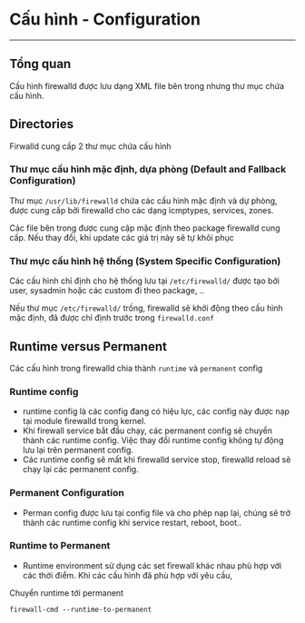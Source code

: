 # Cấu hình - Configuration
---
## Tổng quan
Cấu hình firewalld được lưu dạng XML file bên trong nhưng thư mục chứa cấu hình.

## Directories
Firwalld cung cấp 2 thư mục chứa cấu hình

### Thư mục cấu hình mặc định, dựa phòng (Default and Fallback Configuration)
Thư mục `/usr/lib/firewalld` chứa các cấu hình mặc định và dự phòng, được cung cấp bởi firewalld cho các dạng icmptypes, services, zones.

Các file bên trong được cung cập mặc định theo package firewalld cung cấp. Nếu thay đổi, khi update các giá trị này sẽ tự khôi phục

### Thư mực cấu hình hệ thống (System Specific Configuration)
Các cấu hình chỉ định cho hệ thống lưu tại `/etc/firewalld/` được tạo bởi user, sysadmin hoặc các custom đi theo package, ..

Nếu thư mục `/etc/firewalld/` trống, firewalld sẽ khởi động theo cấu hình mặc định, đã được chỉ định trước trong `firewalld.conf`

## Runtime versus Permanent
Các cấu hình trong firewalld chia thành `runtime` và `permanent` config
### Runtime config
- runtime config là các config đang có hiệu lực, các config này được nạp tại module firewalld trong kernel.
- Khi firewall service bắt đầu chạy, các permanent config sẽ chuyển thành các runtime config. Việc thay đổi runtime config không tự động lưu lại trên permanent config.
- Các runtime config sẽ mất khi firewalld service stop, firewalld reload sẽ chạy lại các permanent config.
### Permanent Configuration
- Perman config được lưu tại config file và cho phép nạp lại, chúng sẽ trở thành các runtime config khi service restart, reboot, boot..

### Runtime to Permanent
- Runtime environment sử dụng các set firewall khác nhau phù hợp với các thời điểm. Khi các cấu hình đã phù hợp với yêu cầu,

Chuyển runtime tới permanent
```
firewall-cmd --runtime-to-permanent
```
